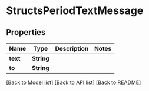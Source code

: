 # StructsPeriodTextMessage

## Properties

Name | Type | Description | Notes
------------ | ------------- | ------------- | -------------
**text** | **String** |  | 
**to** | **String** |  | 

[[Back to Model list]](../README.md#documentation-for-models) [[Back to API list]](../README.md#documentation-for-api-endpoints) [[Back to README]](../README.md)


